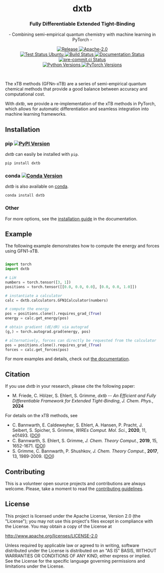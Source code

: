 <h1 align="center">dxtb</h3>

<h3 align="center">Fully Differentiable Extended Tight-Binding</h3>
<p align="center">- Combining semi-empirical quantum chemistry with machine learning in PyTorch -</p>

<p align="center">
  <a href="https://github.com/grimme-lab/dxtb/releases/latest">
    <img src="https://img.shields.io/github/v/release/grimme-lab/dxtb?color=orange" alt="Release"/>
  </a>
  <a href="http://www.apache.org/licenses/LICENSE-2.0">
    <img src="https://img.shields.io/badge/License-Apache%202.0-orange.svg" alt="Apache-2.0"/>
  </a>
  <!---->
  <br>
  <!---->
  <a href="https://github.com/grimme-lab/dxtb/actions/workflows/ubuntu.yaml">
    <img src="https://github.com/grimme-lab/dxtb/actions/workflows/ubuntu.yaml/badge.svg" alt="Test Status Ubuntu"/>
  </a>
  <!-- <a href="https://github.com/grimme-lab/dxtb/actions/workflows/macos.yaml">
    <img src="https://github.com/grimme-lab/dxtb/actions/workflows/macos.yaml/badge.svg" alt="Test Status macOS"/>
  </a>
  <a href="https://github.com/grimme-lab/dxtb/actions/workflows/windows.yaml">
    <img src="https://github.com/grimme-lab/dxtb/actions/workflows/windows.yaml/badge.svg" alt="Test Status Windows"/>
  </a> -->
  <a href="https://github.com/grimme-lab/dxtb/actions/workflows/release.yaml">
    <img src="https://github.com/grimme-lab/dxtb/actions/workflows/release.yaml/badge.svg" alt="Build Status"/>
  </a>
  <a href="https://dxtb.readthedocs.io">
    <img src="https://readthedocs.org/projects/dxtb/badge/?version=latest" alt="Documentation Status"/>
  </a>
  <a href="https://results.pre-commit.ci/latest/github/grimme-lab/dxtb/main">
    <img src="https://results.pre-commit.ci/badge/github/grimme-lab/dxtb/main.svg" alt="pre-commit.ci Status"/>
  </a>
  <!-- <a href="https://codecov.io/gh/grimme-lab/dxtb">
    <img src="https://codecov.io/gh/grimme-lab/dxtb/branch/main/graph/badge.svg?token=" alt="Coverage"/>
  </a> -->
  <!---->
  <br>
  <!---->
  <a href="https://img.shields.io/badge/Python-3.8%20|%203.9%20|%203.10%20|%203.11-blue.svg">
    <img src="https://img.shields.io/badge/Python-3.8%20|%203.9%20|%203.10%20|%203.11-blue.svg" alt="Python Versions"/>
  </a>
  <a href="https://img.shields.io/badge/PyTorch-%3E=1.11.0-blue.svg">
    <img src="https://img.shields.io/badge/PyTorch-%3E=1.11.0-blue.svg" alt="PyTorch Versions"/>
  </a>
</p>

<br>

The xTB methods (GFNn-xTB) are a series of semi-empirical quantum chemical methods that provide a good balance between accuracy and computational cost.

With *dxtb*, we provide a re-implementation of the xTB methods in PyTorch, which allows for automatic differentiation and seamless integration into machine learning frameworks.


## Installation

### pip <a href="https://pypi.org/project/dxtb/"><img src="https://img.shields.io/pypi/v/dxtb" alt="PyPI Version"></a>

*dxtb* can easily be installed with ``pip``.

```sh
pip install dxtb
```

### conda <a href="https://anaconda.org/conda-forge/dxtb"><img src="https://img.shields.io/conda/vn/conda-forge/dxtb.svg" alt="Conda Version"></a>


*dxtb* is also available on [conda](https://conda.io/).

```sh
conda install dxtb
```

### Other

For more options, see the [installation guide](https://dxtb.readthedocs.io/en/latest/installation.html) in the documentation.


## Example

The following example demonstrates how to compute the energy and forces using GFN1-xTB.

```python

import torch
import dxtb

# LiH
numbers = torch.tensor([3, 1])
positions = torch.tensor([[0.0, 0.0, 0.0], [0.0, 0.0, 1.0]])

# instantiate a calculator
calc = dxtb.calculators.GFN1Calculator(numbers)

# compute the energy
pos = positions.clone().requires_grad_(True)
energy = calc.get_energy(pos)

# obtain gradient (dE/dR) via autograd
(g,) = torch.autograd.grad(energy, pos)

# alternatively, forces can directly be requested from the calculator
pos = positions.clone().requires_grad_(True)
forces = calc.get_forces(pos)
```

For more examples and details, check out [the documentation](https://dxtb.readthedocs.io).


## Citation

If you use *dxtb* in your research, please cite the following paper:

- M. Friede, C. Hölzer, S. Ehlert, S. Grimme, *dxtb -- An Efficient and Fully Differentiable Framework for Extended Tight-Binding*, *J. Chem. Phys.*, **2024**

For details on the xTB methods, see

- C. Bannwarth, E. Caldeweyher, S. Ehlert, A. Hansen, P. Pracht, J. Seibert, S. Spicher, S. Grimme,
  *WIREs Comput. Mol. Sci.*, **2020**, 11, e01493.
  ([DOI](https://doi.org/10.1002/wcms.1493))
- C. Bannwarth, S. Ehlert, S. Grimme,
  *J. Chem. Theory Comput.*, **2019**, 15, 1652-1671.
  ([DOI](https://dx.doi.org/10.1021/acs.jctc.8b01176))
- S. Grimme, C. Bannwarth, P. Shushkov,
  *J. Chem. Theory Comput.*, **2017**, 13, 1989-2009.
  ([DOI](https://dx.doi.org/10.1021/acs.jctc.7b00118))


## Contributing

This is a volunteer open source projects and contributions are always welcome.
Please, take a moment to read the [contributing guidelines](CONTRIBUTING.md).

## License

This project is licensed under the Apache License, Version 2.0 (the "License"); you may not use this project's files except in compliance with the License. You may obtain a copy of the License at

http://www.apache.org/licenses/LICENSE-2.0

Unless required by applicable law or agreed to in writing, software distributed under the License is distributed on an "AS IS" BASIS, WITHOUT WARRANTIES OR CONDITIONS OF ANY KIND, either express or implied. See the License for the specific language governing permissions and limitations under the License.
